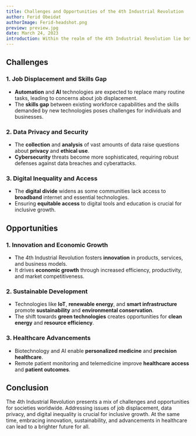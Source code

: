 ```yaml
---
title: Challenges and Opportunities of the 4th Industrial Revolution
author: Ferid Obeidat
authorImage: Ferid-headshot.png
preview: preview.jpg
date: March 24, 2023
introduction: Within the realm of the 4th Industrial Revolution lie both challenges and opportunities that shape our socio-economic landscape. Job displacement looms as automation and AI redefine work, highlighting the urgent need for upskilling. Concerns over data privacy and cybersecurity escalate as data becomes the new currency. Yet, amid these challenges, there are immense opportunities. Innovation flourishes, propelling economic growth and market competitiveness. Technologies promote sustainability, offering solutions for a greener future. Advancements in healthcare promise personalized treatments and improved access. As we navigate this landscape, understanding these dichotomies becomes pivotal for harnessing the potential of this transformative era.
---
```

## Challenges

### 1. Job Displacement and Skills Gap

- **Automation** and **AI** technologies are expected to replace many routine tasks, leading to concerns about job displacement.
- The **skills gap** between existing workforce capabilities and the skills demanded by new technologies poses challenges for individuals and businesses.

### 2. Data Privacy and Security

- The **collection** and **analysis** of vast amounts of data raise questions about **privacy** and **ethical use**.
- **Cybersecurity** threats become more sophisticated, requiring robust defenses against data breaches and cyberattacks.

### 3. Digital Inequality and Access

- The **digital divide** widens as some communities lack access to **broadband** internet and essential technologies.
- Ensuring **equitable access** to digital tools and education is crucial for inclusive growth.

## Opportunities

### 1. Innovation and Economic Growth

- The 4th Industrial Revolution fosters **innovation** in products, services, and business models.
- It drives **economic growth** through increased efficiency, productivity, and market competitiveness.

### 2. Sustainable Development

- Technologies like **IoT**, **renewable energy**, and **smart infrastructure** promote **sustainability** and **environmental conservation**.
- The shift towards **green technologies** creates opportunities for **clean energy** and **resource efficiency**.

### 3. Healthcare Advancements

- Biotechnology and AI enable **personalized medicine** and **precision healthcare**.
- Remote patient monitoring and telemedicine improve **healthcare access** and **patient outcomes**.

## Conclusion

The 4th Industrial Revolution presents a mix of challenges and opportunities for societies worldwide. Addressing issues of job displacement, data privacy, and digital inequality is crucial for inclusive growth. At the same time, embracing innovation, sustainability, and advancements in healthcare can lead to a brighter future for all.
